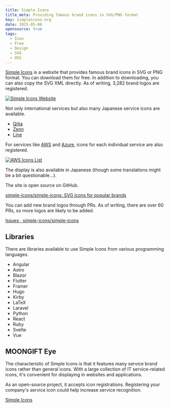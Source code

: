 ```yaml
---
title: Simple Icons
title_meta: Providing famous brand icons in SVG/PNG format
key: simpleicons-org
date: 2025-05-06
opensource: true
tags:
  - Icon
  - Free
  - Design
  - SVG
  - OSS
---
```


[Simple Icons](https://simpleicons.org/) is a website that provides famous brand icons in SVG or PNG format. You can download them for free. In addition to downloading, you can also copy the SVG XML directly. As of writing, 3,282 brand logos are registered.

[![Simple Icons Website](/img/services/simpleicons.org.jpg)](https://simpleicons.org/)

<!--more-->

Not only international services but also many Japanese service icons are available.

- [Qiita](https://simpleicons.org/?q=qiita)
- [Zenn](https://simpleicons.org/?q=zenn)
- [Line](https://simpleicons.org/?q=line)

For services like [AWS](https://simpleicons.org/?q=aws) and [Azure](https://simpleicons.org/?q=azure), icons for each individual service are also registered.

[![AWS Icons List](/img/services/simpleicons.org-2.jpg)](https://simpleicons.org/?q=aws)

The display is also available in Japanese (though some translations might be a bit questionable...).

The site is open source on GitHub.

[simple-icons/simple-icons: SVG icons for popular brands](https://github.com/simple-icons/simple-icons)

You can add new brand logos through PRs. As of writing, there are over 60 PRs, so more logos are likely to be added.

[Issues · simple\-icons/simple\-icons](https://github.com/simple-icons/simple-icons/issues)

## Libraries

There are libraries available to use Simple Icons from various programming languages.

- Angular
- Astro
- Blazor
- Flutter
- Framer
- Hugo
- Kirby
- LaTeX
- Laravel
- Python
- React
- Ruby
- Svelte
- Vue

## MOONGIFT Eye

The characteristic of Simple Icons is that it features many service brand icons rather than general icons. With a large collection of IT service-related icons, it's convenient for displaying in websites and applications.

As an open-source project, it accepts icon registrations. Registering your company's service icon could help increase service recognition.

[Simple Icons](https://simpleicons.org/?q=aws)

